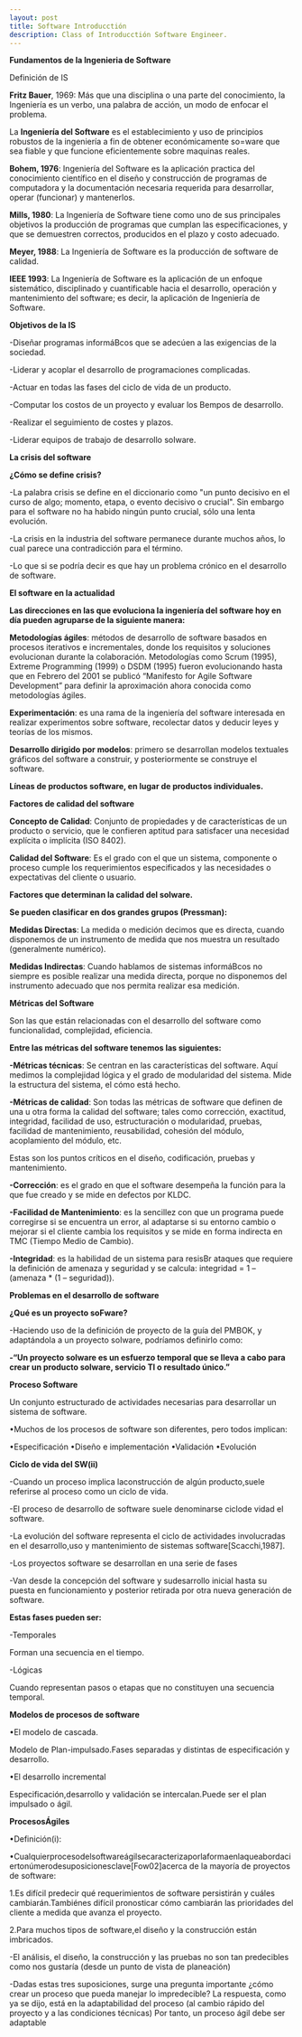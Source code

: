 ```yaml
---
layout: post
title: Software Introducctión
description: Class of Introducctión Software Engineer.
---
```


**Fundamentos de la Ingenieria de Software**

Definición de IS

**Fritz Bauer**, 1969: Más que una disciplina o una parte del
conocimiento, la Ingeniería es un verbo, una palabra de acción,
un modo de enfocar el problema.

La **Ingeniería del Software** es el establecimiento y uso de
principios robustos de la ingeniería a fin de obtener
económicamente so=ware que sea fiable y que funcione
eficientemente sobre maquinas reales.

**Bohem, 1976**: Ingeniería del Software es la aplicación practica
del conocimiento científico en el diseño y construcción de
programas de computadora y la documentación necesaria
requerida para desarrollar, operar (funcionar) y mantenerlos.

**Mills, 1980**: La Ingeniería de Software tiene como uno de sus
principales objetivos la producción de programas que cumplan
las especificaciones, y que se demuestren correctos, producidos
en el plazo y costo adecuado.

**Meyer, 1988**: La Ingeniería de Software es la producción de
software de calidad.

**IEEE 1993**: La Ingeniería de Software es la aplicación de un
enfoque sistemático, disciplinado y cuantificable hacia el
desarrollo, operación y mantenimiento del software; es decir, la
aplicación de Ingeniería de Software.








**Objetivos de la IS**

-Diseñar programas informáBcos que se adecúen a las exigencias
de la sociedad.

-Liderar y acoplar el desarrollo de programaciones complicadas.

-Actuar en todas las fases del ciclo de vida de un producto.

-Computar los costos de un proyecto y evaluar los Bempos de
desarrollo.

-Realizar el seguimiento de costes y plazos.

-Liderar equipos de trabajo de desarrollo soIware.


**La crisis del software**

**¿Cómo se define crisis?**

-La palabra crisis se define en el diccionario como "un punto
decisivo en el curso de algo; momento, etapa, o evento decisivo
o crucial". Sin embargo para el software no ha habido ningún
punto crucial, sólo una lenta evolución.

-La crisis en la industria del software permanece durante
muchos años, lo cual parece una contradicción para el término.

-Lo que si se podría decir es que hay un problema crónico en el
desarrollo de software.

**El software en la actualidad**

**Las direcciones en las que evoluciona la ingeniería del software
hoy en día pueden agruparse de la siguiente manera:**

**Metodologías ágiles**: métodos de desarrollo de software
basados en procesos iterativos e incrementales, donde los
requisitos y soluciones evolucionan durante la colaboración.
Metodologías como Scrum (1995), Extreme Programming
(1999) o DSDM (1995) fueron evolucionando hasta que en
Febrero del 2001 se publicó “Manifesto for Agile Software
Development” para definir la aproximación ahora conocida
como metodologías ágiles.

**Experimentación**: es una rama de la ingeniería del software
interesada en realizar experimentos sobre software, recolectar
datos y deducir leyes y teorías de los mismos.

**Desarrollo dirigido por modelos**: primero se desarrollan
modelos textuales gráficos del software a construir, y
posteriormente se construye el software.

**Líneas de productos software, en lugar de productos
individuales.**

**Factores de calidad del software**

**Concepto de Calidad**: Conjunto de propiedades y de
características de un producto o servicio, que le confieren
aptitud para satisfacer una necesidad explícita o implícita (ISO
8402).

**Calidad del Software**: Es el grado con el que un sistema,
componente o proceso cumple los requerimientos
especificados y las necesidades o expectativas del cliente o
usuario.

**Factores que determinan la calidad del soIware.**

**Se pueden clasificar en dos grandes grupos (Pressman):**

**Medidas Directas**: La medida o medición decimos que es directa,
cuando disponemos de un instrumento de medida que nos
muestra un resultado (generalmente numérico).

**Medidas Indirectas**: Cuando hablamos de sistemas informáBcos
no siempre es posible realizar una medida directa, porque no
disponemos del instrumento adecuado que nos permita realizar
esa medición.

**Métricas del Software**

Son las que están relacionadas con el desarrollo del software
como funcionalidad, complejidad, eficiencia.

**Entre las métricas del software tenemos las siguientes:**

**-Métricas técnicas**: Se centran en las características del
software. Aquí medimos la complejidad lógica y el grado de
modularidad del sistema. Mide la estructura del sistema, el
cómo está hecho.

**-Métricas de calidad**: Son todas las métricas de software que
definen de una u otra forma la calidad del software; tales como
corrección, exactitud, integridad, facilidad de uso,
estructuración o modularidad, pruebas, facilidad de
mantenimiento, reusabilidad, cohesión del módulo,
acoplamiento del módulo, etc.

Estas son los puntos críticos en el diseño, codificación, pruebas y
mantenimiento.

**-Corrección**: es el grado en que el software desempeña la
función para la que fue creado y se mide en defectos por KLDC.

**-Facilidad de Mantenimiento**: es la sencillez con que un
programa puede corregirse si se encuentra un error, al
adaptarse si su entorno cambio o mejorar si el cliente cambia
los requisitos y se mide en forma indirecta en TMC (Tiempo
Medio de Cambio).

**-Integridad**: es la habilidad de un sistema para resisBr ataques
que requiere la definición de amenaza y seguridad y se calcula:
integridad = 1 – (amenaza * (1 – seguridad)).

**Problemas en el desarrollo de software**

**¿Qué es un proyecto soFware?**

-Haciendo uso de la definición de proyecto de la guía del
PMBOK, y adaptándola a un proyecto soIware, podríamos
definirlo como:

**-“Un proyecto soIware es un esfuerzo temporal que se lleva a
cabo para crear un producto soIware, servicio TI o resultado
único.”**

**Proceso Software**

Un conjunto estructurado de actividades necesarias para
desarrollar un sistema de software.

•Muchos de los procesos de software son diferentes, pero todos
implican:

•Especificación
•Diseño e implementación
•Validación
•Evolución

**Ciclo de vida del SW(ii)**

-Cuando un proceso implica laconstrucción de algún producto,suele referirse al proceso como un ciclo de vida.

-El proceso de desarrollo de software suele denominarse ciclode vidad el software.

-La evolución del software representa el ciclo de actividades involucradas en el desarrollo,uso y mantenimiento de sistemas software[Scacchi,1987].

-Los proyectos software se desarrollan en una serie de fases

-Van desde la concepción del software y sudesarrollo inicial hasta su puesta en funcionamiento y posterior retirada por otra nueva generación de software.

**Estas fases pueden ser:**

-Temporales

Forman una secuencia en el tiempo.

-Lógicas

Cuando representan pasos o etapas que no constituyen
una secuencia temporal.

**Modelos de procesos de software**

•El modelo de cascada.

Modelo de Plan-impulsado.Fases separadas y distintas de especificación y desarrollo.

•El desarrollo incremental

Especificación,desarrollo y validación se intercalan.Puede ser el plan impulsado o ágil.


**ProcesosÁgiles**

•Definición(i):

•Cualquierprocesodelsoftwareágilsecaracterizaporlaformaenlaqueabordaciertonúmerodesuposicionesclave[Fow02]acerca de la mayoría de proyectos de software:

1.Es difícil predecir qué requerimientos de software persistirán y cuáles cambiarán.Tambiénes difícil pronosticar cómo cambiarán las prioridades del cliente a medida que avanza el proyecto. 

2.Para muchos tipos de software,el diseño y la construcción están imbricados.


-El análisis, el diseño, la construcción y las pruebas no son tan
predecibles como nos gustaría (desde un punto de vista de
planeación)


-Dadas estas tres suposiciones, surge una pregunta
importante ¿cómo crear un proceso que pueda manejar lo
impredecible? La respuesta, como ya se dijo, está en la
adaptabilidad del proceso (al cambio rápido del proyecto y
a las condiciones técnicas) Por tanto, un proceso ágil debe
ser adaptable